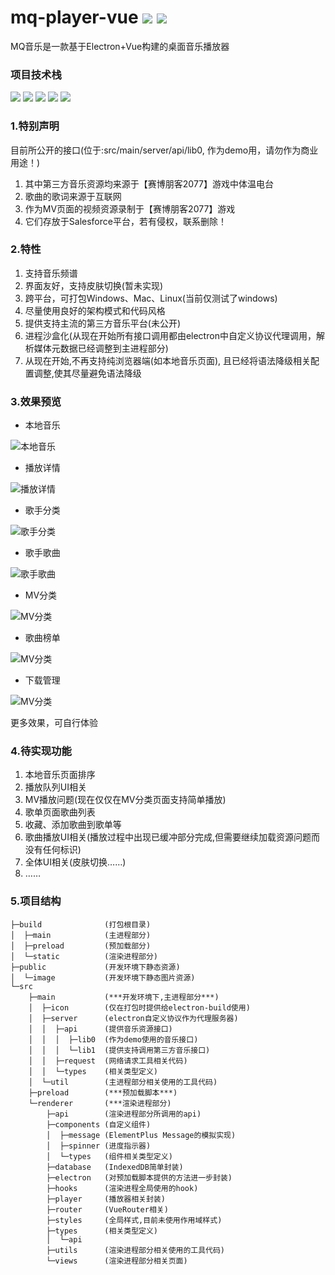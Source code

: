 # mq-player-vue [![](https://img.shields.io/badge/Github-green.svg)](https://github.com/v-scmq/mq-player-vue) [![](https://img.shields.io/badge/Gitee-blue.svg)](https://gitee.com/scmq/mq-player-vue)

MQ音乐是一款基于Electron+Vue构建的桌面音乐播放器

### 项目技术栈

![](https://img.shields.io/badge/Electron-33-success.svg)
![](https://img.shields.io/badge/Vue-3-success.svg)
![](https://img.shields.io/badge/NodeJS-20-blue.svg)
![](https://img.shields.io/badge/TypeScript-5.6-blue.svg)
![](https://img.shields.io/badge/MusicMetadata-10.5-blue.svg)

### 1.特别声明
目前所公开的接口(位于:src/main/server/api/lib0, 作为demo用，请勿作为商业用途！)
1. 其中第三方音乐资源均来源于【赛博朋客2077】游戏中体温电台
2. 歌曲的歌词来源于互联网
3. 作为MV页面的视频资源录制于【赛博朋客2077】游戏
4. 它们存放于Salesforce平台，若有侵权，联系删除！

### 2.特性

1. 支持音乐频谱
2. 界面友好，支持皮肤切换(暂未实现)
3. 跨平台，可打包Windows、Mac、Linux(当前仅测试了windows)
4. 尽量使用良好的架构模式和代码风格
5. 提供支持主流的第三方音乐平台(未公开)
6. 进程沙盒化(从现在开始所有接口调用都由electron中自定义协议代理调用，解析媒体元数据已经调整到主进程部分)
7. 从现在开始,不再支持纯浏览器端(如本地音乐页面), 且已经将语法降级相关配置调整,使其尽量避免语法降级

### 3.效果预览

+ 本地音乐

![本地音乐](https://scmq-ms-dev-ed.develop.my.salesforce-sites.com/resource/demo/1.png "本地音乐")

+ 播放详情

![播放详情](https://scmq-ms-dev-ed.develop.my.salesforce-sites.com/resource/demo/2.png "背景虚化")

+ 歌手分类

![歌手分类](https://scmq-ms-dev-ed.develop.my.salesforce-sites.com/resource/demo/3.png "歌手分类")

+ 歌手歌曲

![歌手歌曲](https://scmq-ms-dev-ed.develop.my.salesforce-sites.com/resource/demo/4.png "歌手歌曲")

+ MV分类

![MV分类](https://scmq-ms-dev-ed.develop.my.salesforce-sites.com/resource/demo/5.png "MV分类")

+ 歌曲榜单

![MV分类](https://scmq-ms-dev-ed.develop.my.salesforce-sites.com/resource/demo/6.png "歌曲榜单")

+ 下载管理

![MV分类](https://scmq-ms-dev-ed.develop.my.salesforce-sites.com/resource/demo/7.png "下载管理")

更多效果，可自行体验

### 4.待实现功能
1. 本地音乐页面排序
2. 播放队列UI相关
3. MV播放问题(现在仅仅在MV分类页面支持简单播放)
4. 歌单页面歌曲列表
5. 收藏、添加歌曲到歌单等
6. 歌曲播放UI相关(播放过程中出现已缓冲部分完成,但需要继续加载资源问题而没有任何标识)
7. 全体UI相关(皮肤切换……)
8. ……


### 5.项目结构
```text
├─build              (打包根目录)
│  ├─main            (主进程部分)
│  ├─preload         (预加载部分)
│  └─static          (渲染进程部分)
├─public             (开发环境下静态资源)
│  └─image           (开发环境下静态图片资源)
└─src
    ├─main           (***开发环境下,主进程部分***)
    │  ├─icon        (仅在打包时提供给electron-build使用)
    │  ├─server      (electron自定义协议作为代理服务器)
    │  │  ├─api      (提供音乐资源接口)
    │  │  │  ├─lib0  (作为demo使用的音乐接口)
    │  │  │  └─lib1  (提供支持调用第三方音乐接口)
    │  │  ├─request  (网络请求工具相关代码)
    │  │  └─types    (相关类型定义)
    │  └─util        (主进程部分相关使用的工具代码)
    ├─preload        (***预加载脚本***)
    └─renderer       (***渲染进程部分)
        ├─api        (渲染进程部分所调用的api)
        ├─components (自定义组件)
        │  ├─message (ElementPlus Message的模拟实现)
        │  ├─spinner (进度指示器)
        │  └─types   (组件相关类型定义)
        ├─database   (IndexedDB简单封装)
        ├─electron   (对预加载脚本提供的方法进一步封装)
        ├─hooks      (渲染进程全局使用的hook)
        ├─player     (播放器相关封装)
        ├─router     (VueRouter相关)
        ├─styles     (全局样式,目前未使用作用域样式)
        ├─types      (相关类型定义)
        │  └─api
        ├─utils      (渲染进程部分相关使用的工具代码)
        └─views      (渲染进程部分相关页面)
```


